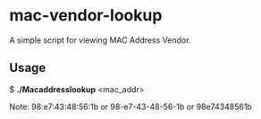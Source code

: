 # mac-vendor-lookup
A simple script for viewing MAC Address Vendor.


## Usage
$ **./Macaddresslookup** <mac_addr>

Note: 98:e7:43:48:56:1b or 98-e7-43-48-56-1b or 98e74348561b



